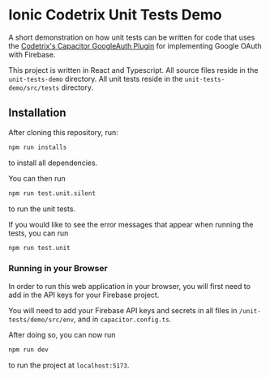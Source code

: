 # Ionic Codetrix Unit Tests Demo

A short demonstration on how unit tests can be written for code that uses the [Codetrix's Capacitor GoogleAuth Plugin](https://github.com/CodetrixStudio/CapacitorGoogleAuth) for implementing Google OAuth with Firebase.

This project is written in React and Typescript. All source files reside in the `unit-tests-demo` directory. All unit tests reside in the `unit-tests-demo/src/tests` directory.

## Installation

After cloning this repository, run:

```bash
npm run installs
```

to install all dependencies.

You can then run

```bash
npm run test.unit.silent
```

to run the unit tests.

If you would like to see the error messages that appear when running the tests, you can run
```bash
npm run test.unit
```

### Running in your Browser

In order to run this web application in your browser, you will first need to add in the API keys for your Firebase project.

You will need to add your Firebase API keys and secrets in all files in `/unit-tests/demo/src/env`, and in `capacitor.config.ts`.

After doing so, you can now run
```bash
npm run dev
```
to run the project at `localhost:5173`.
